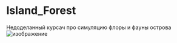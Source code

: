 # Island_Forest
Недоделанный курсач про симуляцию флоры и фауны острова
![изображение](https://user-images.githubusercontent.com/66533311/163823896-214eb336-d080-4465-8b47-b9111134944e.png)
